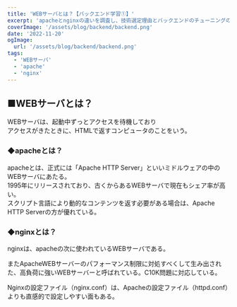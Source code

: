 ```yaml
---
title: 'WEBサーバとは？【バックエンド学習①】'
excerpt: 'apacheとnginxの違いを調査し、技術選定理由とバックエンドのチューニングのための知識をつける。'
coverImage: '/assets/blog/backend/backend.png'
date: '2022-11-20'
ogImage:
  url: '/assets/blog/backend/backend.png'
tags:
  - 'WEBサーバ'
  - 'apache'
  - 'nginx'
---
```


## ■WEBサーバとは？

WEBサーバは、起動中ずっとアクセスを待機しており  
アクセスがきたときに、HTMLで返すコンピュータのことをいう。  

### ◆apacheとは？

apacheとは、正式には「Apache HTTP Server」といいミドルウェアの中のWEBサーバにあたる。  
1995年にリリースされており、古くからあるWEBサーバで現在もシェア率が高い。  
スクリプト言語により動的なコンテンツを返す必要がある場合は、Apache HTTP Serverの方が優れている。

### ◆nginxとは？

nginxは、apacheの次に使われているWEBサーバである。  

またApacheWEBサーバーのパフォーマンス制限に対処すべくして生み出された、高負荷に強いWEBサーバーと呼ばれている。C10K問題に対応している。  

Nginxの設定ファイル（nginx.conf）は、Apacheの設定ファイル（httpd.conf）よりも直感的で設定しやすい面もある。  
